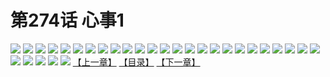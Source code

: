# 第274话 心事1
![](https://s2.baozimh.com/scomic/sanyanxiaotianlu-samanhua/0/273-0i75/1.jpg)
![](https://s2.baozimh.com/scomic/sanyanxiaotianlu-samanhua/0/273-0i75/2.jpg)
![](https://s2.baozimh.com/scomic/sanyanxiaotianlu-samanhua/0/273-0i75/3.jpg)
![](https://s2.baozimh.com/scomic/sanyanxiaotianlu-samanhua/0/273-0i75/4.jpg)
![](https://s2.baozimh.com/scomic/sanyanxiaotianlu-samanhua/0/273-0i75/5.jpg)
![](https://s2.baozimh.com/scomic/sanyanxiaotianlu-samanhua/0/273-0i75/6.jpg)
![](https://s2.baozimh.com/scomic/sanyanxiaotianlu-samanhua/0/273-0i75/7.jpg)
![](https://s2.baozimh.com/scomic/sanyanxiaotianlu-samanhua/0/273-0i75/8.jpg)
![](https://s2.baozimh.com/scomic/sanyanxiaotianlu-samanhua/0/273-0i75/9.jpg)
![](https://s2.baozimh.com/scomic/sanyanxiaotianlu-samanhua/0/273-0i75/10.jpg)
![](https://s2.baozimh.com/scomic/sanyanxiaotianlu-samanhua/0/273-0i75/11.jpg)
![](https://s2.baozimh.com/scomic/sanyanxiaotianlu-samanhua/0/273-0i75/12.jpg)
![](https://s2.baozimh.com/scomic/sanyanxiaotianlu-samanhua/0/273-0i75/13.jpg)
![](https://s2.baozimh.com/scomic/sanyanxiaotianlu-samanhua/0/273-0i75/14.jpg)
![](https://s2.baozimh.com/scomic/sanyanxiaotianlu-samanhua/0/273-0i75/15.jpg)
![](https://s2.baozimh.com/scomic/sanyanxiaotianlu-samanhua/0/273-0i75/16.jpg)
![](https://s2.baozimh.com/scomic/sanyanxiaotianlu-samanhua/0/273-0i75/17.jpg)
![](https://s2.baozimh.com/scomic/sanyanxiaotianlu-samanhua/0/273-0i75/18.jpg)
![](https://s2.baozimh.com/scomic/sanyanxiaotianlu-samanhua/0/273-0i75/19.jpg)
![](https://s2.baozimh.com/scomic/sanyanxiaotianlu-samanhua/0/273-0i75/20.jpg)
![](https://s2.baozimh.com/scomic/sanyanxiaotianlu-samanhua/0/273-0i75/21.jpg)
![](https://s2.baozimh.com/scomic/sanyanxiaotianlu-samanhua/0/273-0i75/22.jpg)
![](https://s2.baozimh.com/scomic/sanyanxiaotianlu-samanhua/0/273-0i75/23.jpg)
![](https://s2.baozimh.com/scomic/sanyanxiaotianlu-samanhua/0/273-0i75/24.jpg)
![](https://s2.baozimh.com/scomic/sanyanxiaotianlu-samanhua/0/273-0i75/25.jpg)
![](https://s2.baozimh.com/scomic/sanyanxiaotianlu-samanhua/0/273-0i75/26.jpg)
![](https://s2.baozimh.com/scomic/sanyanxiaotianlu-samanhua/0/273-0i75/27.jpg)
![](https://s2.baozimh.com/scomic/sanyanxiaotianlu-samanhua/0/273-0i75/28.jpg)
![](https://s2.baozimh.com/scomic/sanyanxiaotianlu-samanhua/0/273-0i75/29.jpg)
![](https://s2.baozimh.com/scomic/sanyanxiaotianlu-samanhua/0/273-0i75/30.jpg)
[【上一章】](./273.md)
[【目录】](./README.md)
[【下一章】](./275.md)
